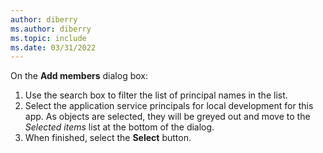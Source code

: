 ```yaml
---
author: diberry
ms.author: diberry
ms.topic: include
ms.date: 03/31/2022
---
```

On the **Add members** dialog box:

1. Use the search box to filter the list of principal names in the list.
1. Select the application service principals for local development for this app.  As objects are selected, they will be greyed out and move to the *Selected items* list at the bottom of the dialog.
1. When finished, select the **Select** button.